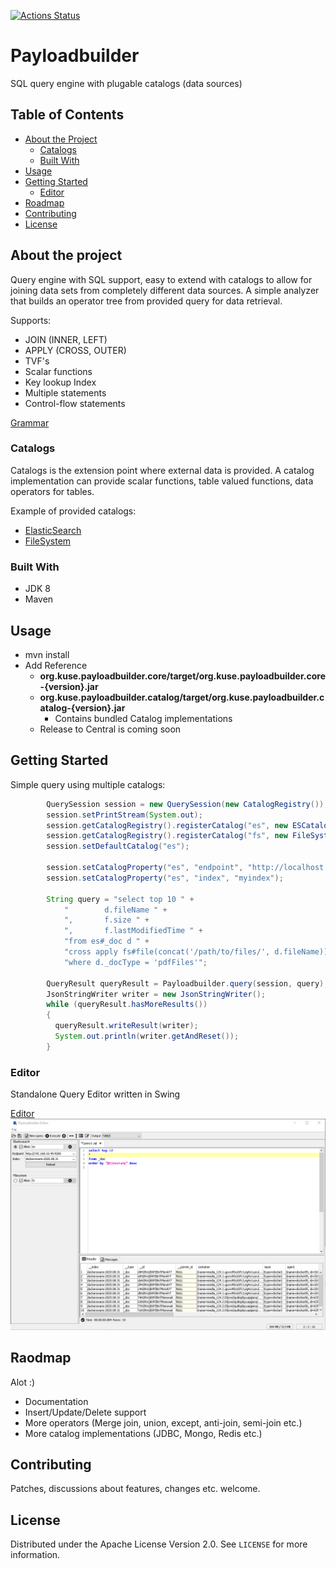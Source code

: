 [![Actions Status](https://github.com/kuseman/payloadbuilder/workflows/Java%20CI%20with%20Maven/badge.svg)](https://github.com/kuseman/payloadbuilder/actions)

# Payloadbuilder

SQL query engine with plugable catalogs (data sources)

## Table of Contents

* [About the Project](#about-the-project)
  * [Catalogs](#catalogs)
  * [Built With](#built-with)
* [Usage](#usage)
* [Getting Started](#getting-started)
  * [Editor](#editor)
* [Roadmap](#roadmap)
* [Contributing](#contributing)
* [License](#license)

## About the project

Query engine with SQL support, easy to extend with catalogs to allow for joining data sets from completely different data sources.
A simple analyzer that builds an operator tree from provided query for data retrieval.

Supports:

* JOIN (INNER, LEFT)
* APPLY (CROSS, OUTER)
* TVF's
* Scalar functions
* Key lookup Index
* Multiple statements
* Control-flow statements

[Grammar](https://github.com/kuseman/payloadbuilder/blob/master/org.kuse.payloadbuilder.core/src/main/resources/antlr4/org/kuse/payloadbuilder/core/parser/PayloadBuilderQuery.g4)

### Catalogs

Catalogs is the extension point where external data is provided.
A catalog implementation can provide scalar functions, table valued functions,
data operators for tables.

Example of provided catalogs:

* [ElasticSearch](https://github.com/kuseman/payloadbuilder/tree/master/org.kuse.payloadbuilder.catalog/src/main/java/org/kuse/payloadbuilder/catalog/es)
* [FileSystem](https://github.com/kuseman/payloadbuilder/tree/master/org.kuse.payloadbuilder.catalog/src/main/java/org/kuse/payloadbuilder/catalog/fs)

### Built With

* JDK 8
* Maven

## Usage

* mvn install
* Add Reference 
  * **org.kuse.payloadbuilder.core/target/org.kuse.payloadbuilder.core-{version}.jar**
  * **org.kuse.payloadbuilder.catalog/target/org.kuse.payloadbuilder.catalog-{version}.jar**
    * Contains bundled Catalog implementations
  * Release to Central is coming soon

## Getting Started

Simple query using multiple catalogs:

```java
        QuerySession session = new QuerySession(new CatalogRegistry());
        session.setPrintStream(System.out);
        session.getCatalogRegistry().registerCatalog("es", new ESCatalog());
        session.getCatalogRegistry().registerCatalog("fs", new FileSystemCatalog());
        session.setDefaultCatalog("es");

        session.setCatalogProperty("es", "endpoint", "http://localhost:9200");
        session.setCatalogProperty("es", "index", "myindex");

        String query = "select top 10 " +
            "        d.fileName " + 
            ",       f.size " + 
            ",       f.lastModifiedTime " + 
            "from es#_doc d " + 
            "cross apply fs#file(concat('/path/to/files/', d.fileName)) f " + 
            "where d._docType = 'pdfFiles'";

        QueryResult queryResult = Payloadbuilder.query(session, query);
        JsonStringWriter writer = new JsonStringWriter();
        while (queryResult.hasMoreResults())
        {
          queryResult.writeResult(writer);
          System.out.println(writer.getAndReset());
        }
```

### Editor

Standalone Query Editor written in Swing

[Editor](https://github.com/kuseman/payloadbuilder/tree/master/org.kuse.payloadbuilder.editor)
![Editor](/documentation/editor.png?raw=true "Editor")

## Raodmap

Alot :)
* Documentation
* Insert/Update/Delete support
* More operators (Merge join, union, except, anti-join, semi-join etc.)
* More catalog implementations (JDBC, Mongo, Redis etc.)

## Contributing

Patches, discussions about features, changes etc. welcome. 

## License

Distributed under the Apache License Version 2.0. See `LICENSE` for more information.

